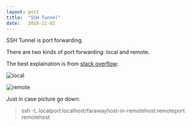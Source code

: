 ```yaml
---
layout: post
title:  "SSH Tunnel"
date:   2018-11-02
---
```


SSH Tunnel is port forwarding.

There are two kinds of port forwarding: local and remote.

The best explaination is from [stack overflow](https://unix.stackexchange.com/questions/115897/whats-ssh-port-forwarding-and-whats-the-difference-between-ssh-local-and-remot):

![local](https://i.stack.imgur.com/a28N8.png)

![remote](https://i.stack.imgur.com/4iK3b.png)


Just in case picture go down:

> ssh -L localport:localhost/farawayhost-in-remotehost:remoteport remotehost